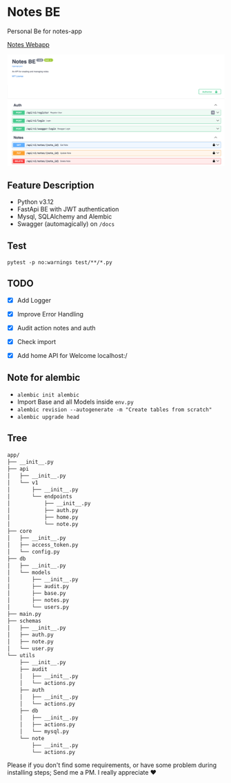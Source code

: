 # Notes BE

Personal Be for notes-app

[Notes Webapp](https://albertobarrago.github.io/)

![img.png](img.png)

## Feature Description
- Python v3.12
- FastApi BE with JWT authentication
- Mysql, SQLAlchemy and Alembic
- Swagger (automagically) on `/docs`

## Test 
```shell
pytest -p no:warnings test/**/*.py
```

## TODO
 - [x] Add Logger
 - [x] Improve Error Handling
 - [x] Audit action notes and auth 
 - [x] Check import
 - [x] Add home API for Welcome localhost:/ 


## Note for alembic 
 - `alembic init alembic`
 - Import Base and all Models inside `env.py`
 - `alembic revision --autogenerate -m "Create tables from scratch"`
 - `alembic upgrade head`

## Tree

```tree
app/
├── __init__.py
├── api
│   ├── __init__.py
│   └── v1
│       ├── __init__.py
│       └── endpoints
│           ├── __init__.py
│           ├── auth.py
│           ├── home.py
│           └── note.py
├── core
│   ├── __init__.py
│   ├── access_token.py
│   └── config.py
├── db
│   ├── __init__.py
│   └── models
│       ├── __init__.py
│       ├── audit.py
│       ├── base.py
│       ├── notes.py
│       └── users.py
├── main.py
├── schemas
│   ├── __init__.py
│   ├── auth.py
│   ├── note.py
│   └── user.py
└── utils
    ├── __init__.py
    ├── audit
    │   ├── __init__.py
    │   └── actions.py
    ├── auth
    │   ├── __init__.py
    │   └── actions.py
    ├── db
    │   ├── __init__.py
    │   ├── actions.py
    │   └── mysql.py
    └── note
        ├── __init__.py
        └── actions.py

```



Please if you don't find some requirements, or have some problem during installing steps; Send me a PM. I really appreciate ♥️  
